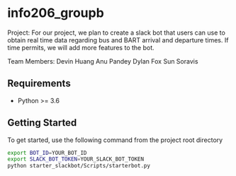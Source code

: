 # info206_groupb
Project:
For our project, we plan to create a slack bot that users can use to obtain real time data regarding bus and BART arrival and departure times. If time permits, we will add more features to the bot.

Team Members:
Devin Huang
Anu Pandey
Dylan Fox
Sun Soravis

## Requirements

* Python >= 3.6

## Getting Started

To get started, use the following command from the project root directory

``` sh
export BOT_ID=YOUR_BOT_ID
export SLACK_BOT_TOKEN=YOUR_SLACK_BOT_TOKEN
python starter_slackbot/Scripts/starterbot.py
```
